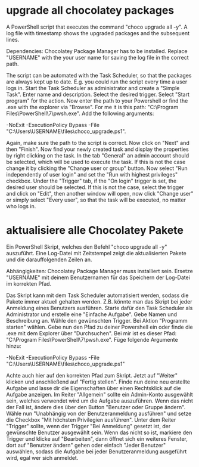 # upgrade all chocolatey packages
A PowerShell script that executes the command "choco upgrade all -y". A log file with timestamp shows the upgraded packages and the subsequent lines.

Dependencies: Chocolatey Package Manager has to be installed.
Replace "USERNAME" with the your user name for saving the log file in the correct path.
 
The script can be automated with the Task Scheduler, so that the packages are always kept up to date. E.g. you could run the script every time a user logs in.
Start the Task Scheduler as administrator and create a "Simple Task". Enter name and description. Select the desired trigger. Select "Start program" for the action. Now enter the path to your Powershell or find the .exe with the explorer via "Browse". For me it is this path: "C:\Program Files\PowerShell\7\pwsh.exe".
Add the following arguments:

-NoExit -ExecutionPolicy Bypass -File "C:\Users\USERNAME\files\choco_upgrade.ps1".

Again, make sure the path to the script is correct. Now click on "Next" and then "Finish".
Now find your newly created task and display the properties by right clicking on the task.
In the tab "General" an admin account should be selected, which will be used to execute the task. If this is not the case change it by clicking the "Change user or group" button.
Now select "Run independently of user login" and set the "Run with highest privileges" checkbox.
Under the "Trigger" tab, if the "On login" trigger is set, the desired user should be selected. If this is not the case, select the trigger and click on "Edit", then another window will open, now click "Change user" or simply select "Every user", so that the task will be executed, no matter who logs in.

# aktualisiere alle Chocolatey Pakete
Ein PowerShell Skript, welches den Befehl "choco upgrade all -y" auszuführt. Eine Log-Datei mit Zeitstempel zeigt die aktualisierten Pakete und die darauffolgenden Zeilen an.

Abhängigkeiten: Chocolatey Package Manager muss installiert sein.
Ersetze "USERNAME" mit deinem Benutzernamen für das Speichern der Log-Datei im korrekten Pfad.
 
Das Skript kann mit dem Task Scheduler automatisiert werden, sodass die Pakete immer aktuell gehalten werden. Z.B. könnte man das Skript bei jeder Anmeldung eines Benutzers ausführen.
Starte dafür den Task Scheduler als Administrator und erstelle eine "Einfache Aufgabe". Gebe Namen und Beschreibung an. Wähle den gewünschten Trigger. Bei Aktion "Programm starten" wählen. Gebe nun den Pfad zu deiner Powershell ein oder finde die .exe mit dem Explorer über "Durchsuchen". Bei mir ist es dieser Pfad: "C:\Program Files\PowerShell\7\pwsh.exe".
Füge folgende Argumente hinzu:

-NoExit -ExecutionPolicy Bypass -File "C:\Users\USERNAME\files\choco_upgrade.ps1"

Achte auch hier auf den korrekten Pfad zum Skript.
Jetzt auf "Weiter" klicken und anschließend auf "Fertig stellen".
Finde nun deine neu erstellte Aufgabe und lasse dir die Eigenschaften über einen Rechtsklick auf die Aufgabe anzeigen.
Im Reiter "Allgemein" sollte ein Admin-Konto ausgewählt sein, welches verwendet wird um die Aufgabe auszuführen. Wenn das nicht der Fall ist, ändere dies über den Button "Benutzer oder Gruppe ändern".
Wähle nun "Unabhängig von der Benutzeranmeldung ausführen" und setze die Checkbox "Mit höchsten Privilegien ausführen".
Unter dem Reiter "Trigger" sollte, wenn der Trigger "Bei Anmeldung" gesetzt ist, der gewünschte Benutzer ausgewählt sein.
Wenn das nicht so ist, markiere den Trigger und klicke auf "Bearbeiten", dann öffnet sich ein weiteres Fenster, dort auf "Benutzer ändern" gehen oder einfach "Jeder Benutzer" auswählen, sodass die Aufgabe bei jeder Benutzeranmeldung ausgeführt wird, egal wer sich anmeldet.
